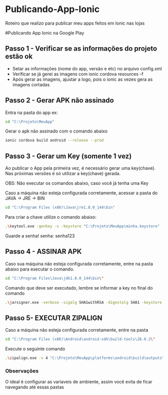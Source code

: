 # Publicando-App-Ionic
Roteiro que realizo para publicar meu apps feitos em Ionic nas lojas

#Publicando App Ionic na Google Play

## Passo 1 - Verificar se as informações do projeto estão ok
- Setar as informações (nome do app, versão e etc) no arquivo config.xml
- Verificar se já gerei as imagens com ionic cordova resources -f
- Após gerar as imagens, ajustar a logo, pois o ionic as vezes gera as imagens cortadas

## Passo 2 - Gerar APK não assinado
Entra na pasta do app 
ex: 

```sh
cd "C:\Projeto\MeuApp"
```

Gerar o apk não assinado com o comando abaixo
```sh
ionic cordova build android --release --prod
```

## Passo 3 - Gerar um Key (somente 1 vez)
Ao publicar o App pela primeira vez, é necessário gerar uma key(chave). Nas próximas versões é só utilizar a key(chave) gerada.

OBS: Não executar os comandos abaixo, caso você já tenha uma Key

Caso a máquina não esteja configurada corretamente, acessar a pasta do JAVA -> JRE -> BIN
```sh
cd "C:\Program Files (x86)\Java\jre1.8.0_144\bin"
```

Para criar a chave utilize o comando abaixo:

```sh
.\keytool.exe -genkey -v -keystore "C:\Projeto\MeuApp\minha.keystore" -alias minhaKey -keyalg RSA -keysize 2048 -validity 10000
```

Guarde a senha!
senha: senha123


## Passo 4 - ASSINAR APK
Caso sua máquina não esteja configurada corretamente, entre na pasta abaixo para executar o comando.

```sh
cd "C:\Program Files\Java\jdk1.8.0_144\bin\"
```

Comando que deve ser executado, lembre se informar a key no final do comando

```sh
.\jarsigner.exe -verbose -sigalg SHA1withRSA -digestalg SHA1 -keystore "C:\Projeto\MeuApp\minha.keystore" "C:\Projeto\MeuApp\platforms\android\build\outputs\apk\android-release-unsigned.apk" minhaKey 
```

## Passo 5- EXECUTAR ZIPALIGN
Caso a máquina não esteja configurada corretamente, entre na pasta 

```sh
cd "C:\Program Files (x86)\Android\android-sdk\build-tools\26.0.2\"
```

Execute o seguinte comando
```sh
.\zipalign.exe -v 4 "C:\Projeto\MeuApp\platforms\android\build\outputs\apk\android-release-unsigned.apk" "C:\Projeto\MeuApp\MeuApp-0.0.2.apk"
```


### Observações
O ideal é configurar as variaveis de ambiente, assim você evita de ficar navegando até essas pastas
